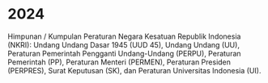 # 2024
Himpunan / Kumpulan Peraturan Negara Kesatuan Republik Indonesia (NKRI): Undang Undang Dasar 1945 (UUD 45), Undang Undang (UU), Peraturan Pemerintah Pengganti Undang-Undang (PERPU), Peraturan Pemerintah (PP), Peraturan Menteri (PERMEN), Peraturan Presiden (PERPRES), Surat Keputusan (SK), dan Peraturan Universitas Indonesia (UI).
